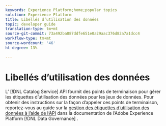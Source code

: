 ```yaml
---
keywords: Experience Platform;home;popular topics
solution: Experience Platform
title: Libellés d’utilisation des données
topic: developer guide
translation-type: tm+mt
source-git-commit: 73a492ba887ddfe651e0a29aac376d82a7a1dcc4
workflow-type: tm+mt
source-wordcount: '46'
ht-degree: 13%

---
```



# Libellés d’utilisation des données

L’ [!DNL Catalog Service] API fournit des points de terminaison pour gérer les étiquettes d’utilisation des données pour les jeux de données. Pour obtenir des instructions sur la façon d’appeler ces points de terminaison, reportez-vous au guide sur la [gestion des étiquettes d’utilisation des données à l’aide de l’API](../../data-governance/labels/overview.md) dans la documentation de l’Adobe Experience Platform [!DNL Data Governance] .